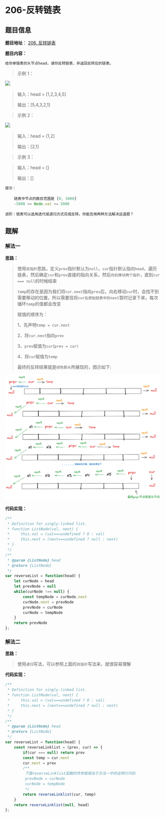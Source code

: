 # 206-反转链表

## 题目信息

**题目地址**： [206. 反转链表](https://leetcode.cn/problems/reverse-linked-list/description/)

**题目内容：**

```javascript
给你单链表的头节点head，请你反转链表，并返回反转后的链表。
```
> 示例 1：

![](https://assets.leetcode.com/uploads/2021/02/19/rev1ex1.jpg)

> 输入：head = [1,2,3,4,5]
> 
> 输出：[5,4,3,2,1]

> 示例 2：

![](https://assets.leetcode.com/uploads/2021/02/19/rev1ex2.jpg)

> 输入：head = [1,2]
> 
> 输出：[2,1]

> 示例 3：

> 输入：head = []
> 
> 输出：[]

```javascript
提示：

    链表中节点的数目范围是 [0, 5000]
    -5000 <= Node.val <= 5000

进阶：链表可以选用迭代或递归方式完成反转。你能否用两种方法解决这道题？
```

## 题解

### 解法一

**思路：**

> 使用`双指针`思路，定义`prev`指针默认为`null`，`cur`指针默认指向`head`，遍历链表，然后确定`cur`和`prev`直接的指向关系，然后`向右移动两个指针`，直到`cur === null`的时候结束
> 
> `temp`的存在是因为我们将`cur.next`指向`prev`后，向右移动`cur`时，会找不到需要移动的位置，所以需要现将`cur在原始链表中的next`暂时记录下来，每次循环`temp`的值都会改变
> 
> 赋值的顺序为：
> 
> 1、先声明`temp = cur.next` 
> 
> 2、将`cur.next`指向`prev` 
> 
> 3、`prev`赋值为`cur`(`prev = cur)` 
> 
> 4、将`cur`赋值为`temp`
> 
> 最终的反转结果就是`绿色箭头`所展现的，图示如下:


![双指针](../image/reverse-linklist.png)

**代码实现：**

```javascript
/**
 * Definition for singly-linked list.
 * function ListNode(val, next) {
 *     this.val = (val===undefined ? 0 : val)
 *     this.next = (next===undefined ? null : next)
 * }
 */
/**
 * @param {ListNode} head
 * @return {ListNode}
 */
var reverseList = function(head) {
    let curNode = head
    let prevNode = null
    while(curNode !== null) {
        const tempNode = curNode.next
        curNode.next = prevNode
        prevNode = curNode
        curNode = tempNode
    }
    return prevNode
};
```

### 解法二

**思路：**

> 使用`递归`写法，可以参照上面的`双指针`写法来，就很容易理解

**代码实现：**

```javascript
/**
 * Definition for singly-linked list.
 * function ListNode(val, next) {
 *     this.val = (val===undefined ? 0 : val)
 *     this.next = (next===undefined ? null : next)
 * }
 */
/**
 * @param {ListNode} head
 * @return {ListNode}
 */
var reverseList = function(head) {
    const reverseLinklist = (prev, cur) => {
        if(cur === null) return prev
        const temp = cur.next
        cur.next = prev
        /**
         下面reverseLinklist函数的传参就相当于方法一中的这两行代码
         prevNode = curNode
         curNode = tempNode
         */
        return reverseLinklist(cur, temp)
    }
    return reverseLinklist(null, head)
};
```